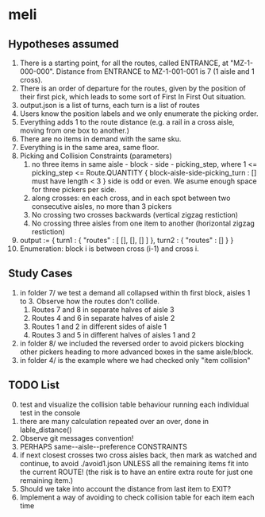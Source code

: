# meli

## Hypotheses assumed
1. There is a starting point, for all the routes, called ENTRANCE, at "MZ-1-000-000".
Distance from ENTRANCE to MZ-1-001-001 is 7 (1 aisle and 1 cross).
2. There is an order of departure for the routes, 
given by the position of their first pick, which leads to some sort
of First In First Out situation.
3. output.json is a list of turns, each turn is a list of routes
4. Users know the position labels and we only enumerate the picking order.
5. Everything adds 1 to the route distance (e.g. a rail in a cross aisle,
   moving from one box to another.)
6. There are no items in demand with the same sku.
7. Everything is in the same area, same floor.
8.  Picking and Collision Constraints (parameters)
    1.  no three items in same aisle - block - side - picking_step,
        where 1 <= picking_step <= Route.QUANTITY 
{ 
    block-aisle-side-picking_turn : [] must have length < 3
}
side is odd or even. We asume enough space for three pickers per side.
    2.  along crosses: en each cross, and in each spot between two consecutive aisles,
        no more than 3 pickers
    3.  No crossing two crosses backwards (vertical zigzag restiction)
    4.  No crossing three aisles from one item to another (horizontal zigzag restiction)
9. output := { 
        turn1 : { "routes" : [ [], [], [] ] },
        turn2 : { "routes" : [] }
     }
10. Enumeration: block i is between cross (i-1) and cross i.

## Study Cases
1. in folder 7/ we test a demand all collapsed within th first block,
aisles 1 to 3. Observe how the routes don't collide.
   1.  Routes 7 and 8 in separate halves of aisle 3
   2.  Routes 4 and 6 in separate halves of aisle 2
   3.  Routes 1 and 2 in different sides of aisle 1
   4.  Routes 3 and 5 in different halves of aisles 1 and 2
2. in folder 8/ we included the reversed order to avoid pickers 
blocking other pickers heading to more advanced boxes in the same aisle/block.
3. in folder 4/ is the example where we had checked only "item collision"

## TODO List
0.  test and visualize the collision table behaviour running each individual test
in the console
1.  there are many calculation repeated over an over, done in lable_distance()
2.  Observe git messages convention!
3.  PERHAPS same--aisle--preference CONSTRAINTS
4.  if next closest crosses two cross aisles back, then mark as watched and
continue, to avoid ./avoid1.json UNLESS all the remaining items fit into the
current ROUTE! (the risk is to have an entire extra route for just one remaining
item.)
5. Should we take into account the distance from last item to EXIT?
6. Implement a way of avoiding to check collision table for each item each time
